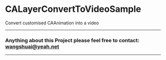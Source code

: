 # CALayerConvertToVideoSample
Convert customised CAAnimation into a video

----
### Anything about this Project please feel free to contact: <wangshuai@yeah.net>
----
